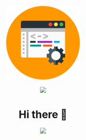 <div id="header" align="center">
 <div><img src="main.png" width="200"/></div> <br>
 <img src="https://img.shields.io/twitter/follow/kalpamadhushan?style=social" /> <br />
 <h1>Hi there 👋</h1>

</div>
<div align="center">
 <img src="https://media.giphy.com/media/13HgwGsXF0aiGY/giphy.gif" />
 </div>
  




<!--
**kalpasuraweera/kalpasuraweera** is a ✨ _special_ ✨ repository because its `README.md` (this file) appears on your GitHub profile.

Here are some ideas to get you started:

- 🔭 I’m currently working on ...
- 🌱 I’m currently learning ...
- 👯 I’m looking to collaborate on ...
- 🤔 I’m looking for help with ...
- 💬 Ask me about ...
- 📫 How to reach me: ...
- 😄 Pronouns: ...
- ⚡ Fun fact: ...
-->
